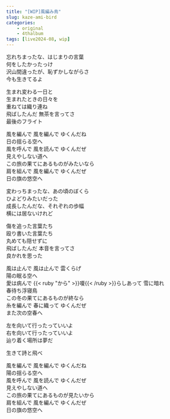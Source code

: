 ```yaml
---
title: "[WIP]風編み鳥"
slug: kaze-ami-bird
categories:
    - original
    - 4thalbum
tags: [live2024-08, wip]
---
```


忘れちまったな、はじまりの言葉  
何をしたかったっけ  
沢山間違ったが、恥ずかしながらさ  
今も生きてるよ

生まれ変わる一日と  
生まれたときの日々を  
重ねては織り連ね  
飛ばしたんだ 無茶を言ってさ  
最後のフライト  

風を編んで 風を編んで ゆくんだね  
日の揺らる空へ  
風を呼んで 風を読んで ゆくんだぜ  
見えやしない道へ  
この旅の果てにあるものがみたいなら  
肩を組んで 風を編んで ゆくんだぜ  
日の旗の悠空へ  

変わっちまったな、あの頃のぼくら  
ひよどりみたいだった  
成長したんだな、それぞれの歩幅  
横には居ないけれど  

傷を追った言葉たち  
殴り書いた言葉たち  
丸めても隠せずに  
飛ばしたんだ 本音を言ってさ  
良かれを思った  

風は止んで 風は止んで 雲くらげ  
陽の眠る空へ  
愛は病んで {{< ruby "から" >}}嗄{{< /ruby >}}らしあって 雪に暗れ  
春待ち浮寝鳥  
この冬の果てにあるものが終なら  
糸を編んで 春に織って ゆくんだぜ  
また次の空春へ  

左を向いて行ったっていいよ  
右を向いて行ったっていいよ  
辿り着く場所は夢だ  

生きて詩と飛べ  

風を編んで 風を編んで ゆくんだね  
陽の揺らる空へ  
風を呼んで 風を読んで ゆくんだぜ  
見えやしない道へ  
この旅の果てにあるものが見たいから  
肩を組んで 風を編んで ゆくんだぜ  
日の旗の悠空へ  